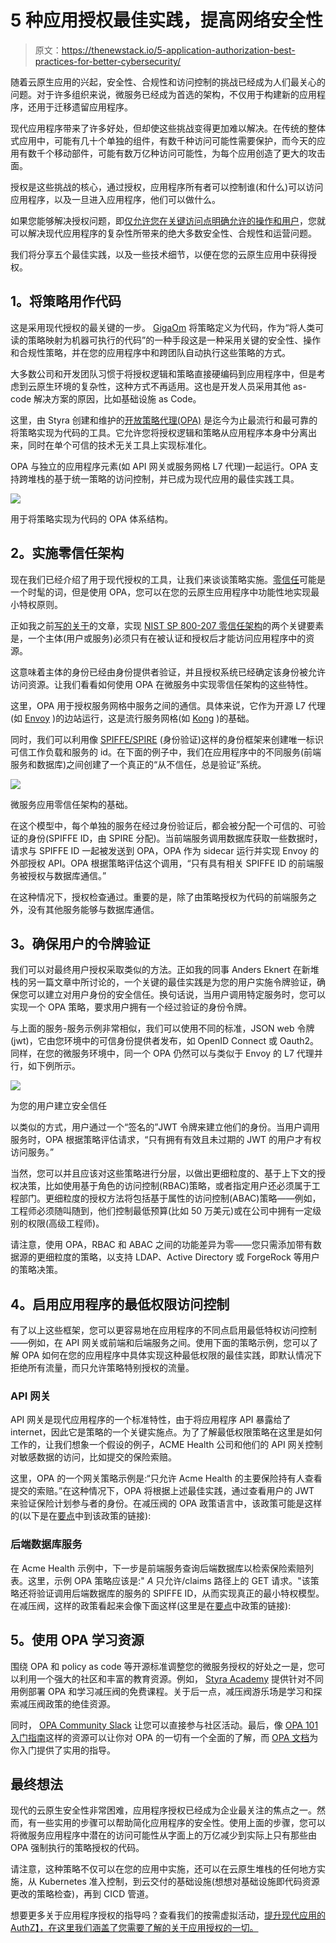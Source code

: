 # 5 种应用授权最佳实践，提高网络安全性

> 原文：<https://thenewstack.io/5-application-authorization-best-practices-for-better-cybersecurity/>

随着云原生应用的兴起，安全性、合规性和访问控制的挑战已经成为人们最关心的问题。对于许多组织来说，微服务已经成为首选的架构，不仅用于构建新的应用程序，还用于迁移遗留应用程序。

现代应用程序带来了许多好处，但却使这些挑战变得更加难以解决。在传统的整体式应用中，可能有几十个单独的组件，有数千种访问可能性需要保护，而今天的应用有数千个移动部件，可能有数万亿种访问可能性，为每个应用创造了更大的攻击面。

授权是这些挑战的核心，通过授权，应用程序所有者可以控制谁(和什么)可以访问应用程序，以及一旦进入应用程序，他们可以做什么。

如果您能够解决授权问题，即[仅允许您在关键访问点明确允许的操作和用户](https://thenewstack.io/how-do-authentication-and-authorization-differ/)，您就可以解决现代应用程序的复杂性所带来的绝大多数安全性、合规性和运营问题。

我们将分享五个最佳实践，以及一些技术细节，以便在您的云原生应用中获得授权。

## **1。将策略用作代码**

这是采用现代授权的最关键的一步。 [GigaOm](https://www.styra.com/resources/reports/2022-gigaom-radar-for-policy-as-code-solutions/?utm_medium=pr&utm_source=business_wire&utm_campaign=awn&utm_content=report) 将策略定义为代码，作为“将人类可读的策略映射为机器可执行的代码”的一种手段这是一种采用关键的安全性、操作和合规性策略，并在您的应用程序中和跨团队自动执行这些策略的方式。

大多数公司和开发团队习惯于将授权逻辑和策略直接硬编码到应用程序中，但是考虑到云原生环境的复杂性，这种方式不再适用。这也是开发人员采用其他 as-code 解决方案的原因，比如基础设施 as Code。

这里，由 Styra 创建和维护的[开放策略代理(OPA)](https://www.openpolicyagent.org/) 是迄今为止最流行和最可靠的将策略实现为代码的工具。它允许您将授权逻辑和策略从应用程序本身中分离出来，同时在单个可信的技术无关工具上实现标准化。

OPA 与独立的应用程序元素(如 API 网关或服务网格 L7 代理)一起运行。OPA 支持跨堆栈的基于统一策略的访问控制，并已成为现代应用的最佳实践工具。

![](img/899fe6cbc9e36f5a4b5c463792434277.png)

用于将策略实现为代码的 OPA 体系结构。

## **2。实施零信任架构**

现在我们已经介绍了用于现代授权的工具，让我们来谈谈策略实施。[零信任](https://thenewstack.io/what-is-zero-trust-security/)可能是一个时髦的词，但是使用 OPA，您可以在您的云原生应用程序中功能性地实现最小特权原则。

正如我之前[写的关于](https://www.styra.com/blog/zero-trust-with-envoy-spire-and-open-policy-agent-opa/)的文章，实现 [NIST SP 800-207 零信任架构](https://csrc.nist.gov/publications/detail/sp/800-207/final)的两个关键要素是，一个主体(用户或服务)必须只有在被认证和授权后才能访问应用程序中的资源。

这意味着主体的身份已经由身份提供者验证，并且授权系统已经确定该身份被允许访问资源。让我们看看如何使用 OPA 在微服务中实现零信任架构的这些特性。

这里，OPA 用于授权服务网格中服务之间的通信。具体来说，它作为开源 L7 代理(如 [Envoy](https://www.cncf.io/projects/envoy/) )的边站运行，这是流行服务网格(如 [Kong](https://konghq.com/products/service-mesh-platform) )的基础。

同时，我们可以利用像 [SPIFFE/SPIRE](https://spiffe.io/) (身份验证)这样的身份框架来创建唯一标识可信工作负载和服务的 id。在下面的例子中，我们在应用程序中的不同服务(前端服务和数据库)之间创建了一个真正的“从不信任，总是验证”系统。

![](img/2d0c486edb91f56d37c1eb3cc8c8e178.png)

微服务应用零信任架构的基础。

在这个模型中，每个单独的服务在经过身份验证后，都会被分配一个可信的、可验证的身份(SPIFFE ID，由 SPIRE 分配)。当前端服务调用数据库获取一些数据时，请求与 SPIFFE ID 一起被发送到 OPA，OPA 作为 sidecar 运行并实现 Envoy 的外部授权 API。OPA 根据策略评估这个调用，“只有具有相关 SPIFFE ID 的前端服务被授权与数据库通信。”

在这种情况下，授权检查通过。重要的是，除了由策略授权为代码的前端服务之外，没有其他服务能够与数据库通信。

## **3。确保用户的令牌验证**

我们可以对最终用户授权采取类似的方法。正如我的同事 Anders Eknert 在新堆栈的另一篇文章中所讨论的，一个关键的最佳实践是为您的用户实施令牌验证，确保您可以建立对用户身份的安全信任。换句话说，当用户调用特定服务时，您可以实现一个 OPA 策略，要求用户拥有一个经过验证的身份令牌。

与上面的服务-服务示例非常相似，我们可以使用不同的标准，JSON web 令牌(jwt)，它由您环境中的可信身份提供者发布，如 OpenID Connect 或 Oauth2。同样，在您的微服务环境中，同一个 OPA 仍然可以与类似于 Envoy 的 L7 代理并行，如下例所示。

![](img/1be2e5639a747dd312a0a512cfa9af19.png)

为您的用户建立安全信任

以类似的方式，用户通过一个“签名的”JWT 令牌来建立他们的身份。当用户调用服务时，OPA 根据策略评估请求，“只有拥有有效且未过期的 JWT 的用户才有权访问服务。”

当然，您可以并且应该对这些策略进行分层，以做出更细粒度的、基于上下文的授权决策，比如使用基于角色的访问控制(RBAC)策略，或者指定用户还必须属于工程部门。更细粒度的授权方法将包括基于属性的访问控制(ABAC)策略——例如，工程师必须随叫随到，他们控制最低预算(比如 50 万美元)或在公司中拥有一定级别的权限(高级工程师)。

请注意，使用 OPA，RBAC 和 ABAC 之间的功能差异为零——您只需添加带有数据源的更细粒度的策略，以支持 LDAP、Active Directory 或 ForgeRock 等用户的策略决策。

## **4。启用应用程序的最低权限访问控制**

有了以上这些框架，您可以更容易地在应用程序的不同点启用最低特权访问控制——例如，在 API 网关或前端和后端服务之间。使用下面的策略示例，您可以了解 OPA 如何在您的应用程序中具体实现这种最低权限的最佳实践，即默认情况下拒绝所有流量，而只允许策略特别授权的流量。

### API 网关

API 网关是现代应用程序的一个标准特性，由于将应用程序 API 暴露给了 internet，因此它是策略的一个关键实施点。为了了解最低权限策略在这里是如何工作的，让我们想象一个假设的例子，ACME Health 公司和他们的 API 网关控制对敏感数据的访问，比如提交的保险索赔。

这里，OPA 的一个网关策略示例是:“只允许 Acme Health 的主要保险持有人查看提交的索赔。”在这种情况下，OPA 将根据上述最佳实践，通过查看用户的 JWT 来验证保险计划参与者的身份。在减压阀的 OPA 政策语言中，该政策可能是这样的(以下是在[要点](https://gist.github.com/ashutosh-narkar/84dd7f24c8fcc85c03fb6e54fd9b06e8)中到该政策的链接):

### 后端数据库服务

在 Acme Health 示例中，下一步是前端服务查询后端数据库以检索保险索赔列表。这里，示例 OPA 策略应该是:" *A* 只允许/claims 路径上的 GET 请求。"该策略还将验证调用后端数据库的服务的 SPIFFE ID，从而实现真正的最小特权模型。在减压阀，这样的政策看起来会像下面这样(这里是在[要点](https://gist.github.com/ashutosh-narkar/b4980d3745ab18984324773c97c15d9d)中政策的链接):

## **5。使用 OPA 学习资源**

围绕 OPA 和 policy as code 等开源标准调整您的微服务授权的好处之一是，您可以利用一个强大的社区和丰富的教育资源。例如， [Styra Academy](http://academy.styra.com/) 提供针对不同用例部署 OPA 和学习减压阀的免费课程。关于后一点，减压阀游乐场是学习和探索减压阀政策的绝佳资源。

同时， [OPA Community Slack](https://app.slack.com/client/T1H19LVHV) 让您可以直接参与社区活动。最后，像 [OPA 101 入门指南](https://drive.google.com/file/d/1zpqxIY_s3e4q27idsReGc5AtBF18kBOa/view)这样的资源可以让你对 OPA 的一切有一个全面的了解，而 [OPA 文档](https://www.openpolicyagent.org/docs/latest/)为你入门提供了实用的指导。

## **最终想法**

现代的云原生安全性非常困难，应用程序授权已经成为企业最关注的焦点之一。然而，有一些实用的步骤可以帮助简化应用程序的安全性。使用上面的步骤，您可以将微服务应用程序中潜在的访问可能性从字面上的万亿减少到实际上只有那些由 OPA 强制执行的策略授权的代码。

请注意，这种策略不仅可以在您的应用中实施，还可以在云原生堆栈的任何地方实施，从 Kubernetes 准入控制，到云交付的基础设施(想想对基础设施即代码资源更改的策略检查)，再到 CICD 管道。

想要更多关于应用程序授权的指导吗？查看我们的按需虚拟活动，[提升现代应用的 AuthZ】，在这里我们涵盖了您需要了解的关于应用授权的一切。](https://www.styra.com/level-up-authz-for-modern-applications/?utm_medium=social_media&utm_source=twitter&utm_campaign=awn&utm_content=workshop)

<svg xmlns:xlink="http://www.w3.org/1999/xlink" viewBox="0 0 68 31" version="1.1"><title>Group</title> <desc>Created with Sketch.</desc></svg>